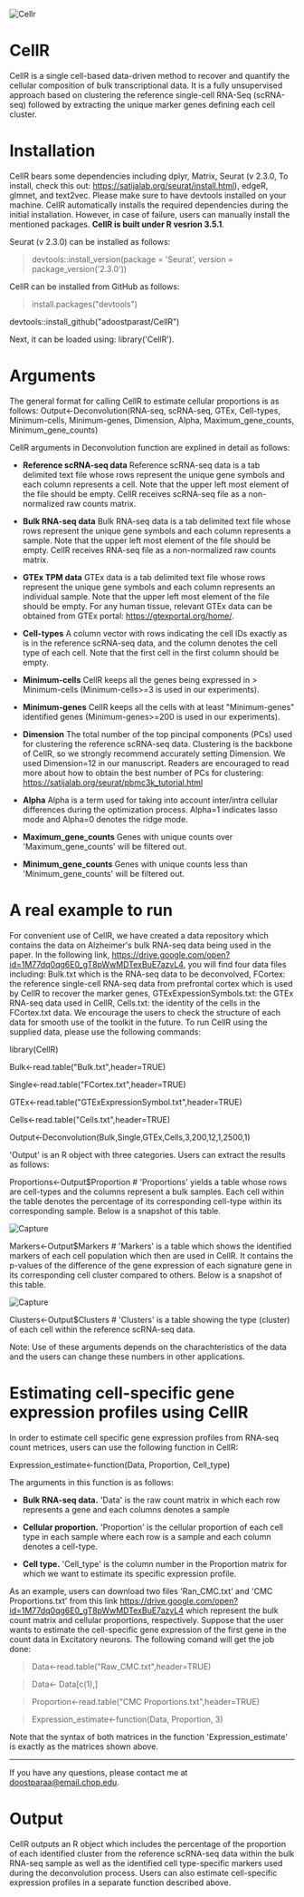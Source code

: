 ![Cellr](https://user-images.githubusercontent.com/24727526/65530825-aaaf0b00-dec6-11e9-9531-ca8a72a9abd4.JPG)

# CellR
CellR is a single cell-based data-driven method to recover and quantify the cellular composition of bulk transcriptional data. It is a fully unsupervised approach based on clustering the reference single-cell RNA-Seq (scRNA-seq) followed by extracting the unique marker genes defining each cell cluster. 


# Installation
CellR bears some dependencies including dplyr, Matrix, Seurat (v 2.3.0, To install, check this out: https://satijalab.org/seurat/install.html), edgeR, glmnet, and text2vec. Please make sure to have devtools installed on your machine. CellR automatically installs the required dependencies during the initial installation. However, in case of failure, users can manually install the mentioned packages. **CellR is built under R vesrion 3.5.1**.

Seurat (v 2.3.0) can be installed as follows:

> devtools::install_version(package = 'Seurat', version = package_version('2.3.0'))

CellR can be installed from GitHub as follows: 

> install.packages("devtools")

devtools::install_github("adoostparast/CellR")

Next, it can be loaded using: library('CellR').
# Arguments
The general format for calling CellR to estimate cellular proportions is as follows: 
Output<-Deconvolution(RNA-seq, scRNA-seq, GTEx, Cell-types, Minimum-cells, Minimum-genes, Dimension, Alpha, Maximum_gene_counts, Minimum_gene_counts)

CellR arguments in Deconvolution function are explined in detail as follows:
* **Reference scRNA-seq data**
Reference scRNA-seq data is a tab delimited text file whose rows represent the unique gene symbols and each column represents a cell. Note that the upper left most element of the file should be empty.
CellR receives scRNA-seq file as a non-normalized raw counts matrix.

* **Bulk RNA-seq data**
Bulk RNA-seq data is a tab delimited text file whose rows represent the unique gene symbols and each column represents a sample. Note that the upper left most element of the file should be empty.
CellR receives RNA-seq file as a non-normalized raw counts matrix.

* **GTEx TPM data**
GTEx data is a tab delimited text file whose rows represent the unique gene symbols and each column represents an individual sample. Note that the upper left most element of the file should be empty. For any human tissue, relevant GTEx data can be obtained from GTEx portal: https://gtexportal.org/home/.

* **Cell-types**
A column vector with rows indicating the cell IDs exactly as is in the reference scRNA-seq data, and the column denotes the cell type of each cell. Note that the first cell in the first column should be empty.

* **Minimum-cells**
CellR keeps all the genes being expressed in > Minimum-cells (Minimum-cells>=3 is used in our experiments).

* **Minimum-genes**
CellR keeps all the cells with at least "Minimum-genes" identified genes (Minimum-genes>=200 is used in our experiments).

* **Dimension**
The total number of the top pincipal components (PCs) used for clustering the reference scRNA-seq data. Clustering is the backbone of CellR, so we strongly recommend accurately setting Dimension. We used Dimension=12 in our manuscript. Readers are encouraged to read more about how to obtain the best number of PCs for clustering: https://satijalab.org/seurat/pbmc3k_tutorial.html

* **Alpha**
Alpha is a term used for taking into account inter/intra cellular differences during the optimization process. Alpha=1 indicates lasso mode and Alpha=0 denotes the ridge mode.

* **Maximum_gene_counts**
Genes with unique counts over 'Maximum_gene_counts' will be filtered out.

* **Minimum_gene_counts**
Genes with unique counts less than 'Minimum_gene_counts' will be filtered out.

# A real example to run
For convenient use of CellR, we have created a data repository which contains the data on Alzheimer's bulk RNA-seq data being used in the paper. In the following link, https://drive.google.com/open?id=1M77dq0qg6E0_gT8pWwMDTexBuE7azvL4, you will find four data files including: Bulk.txt which is the RNA-seq data to be deconvolved, FCortex: the reference single-cell RNA-seq data from prefrontal cortex which is used by CellR to recover the marker genes, GTExExpessionSymbols.txt: the GTEx RNA-seq data used in CellR, Cells.txt: the identity of the cells in the FCortex.txt data. We encourage the users to check the structure of each data for smooth use of the toolkit in the future.
To run CellR using the supplied data, please use the following commands:

library(CellR)

Bulk<-read.table("Bulk.txt",header=TRUE)

Single<-read.table("FCortex.txt",header=TRUE)

GTEx<-read.table("GTExExpressionSymbol.txt",header=TRUE)

Cells<-read.table("Cells.txt",header=TRUE)

Output<-Deconvolution(Bulk,Single,GTEx,Cells,3,200,12,1,2500,1)

'Output' is an R object with three categories. Users can extract the results as follows:

Proportions<-Output$Proportion      # 'Proportions' yields a table whose rows are cell-types and the columns represent a bulk samples. Each cell within the table denotes the percentage of its corresponding cell-type within its corresponding sample. Below is a snapshot of this table.

![Capture](https://user-images.githubusercontent.com/24727526/65543165-a1ca3380-dede-11e9-82ab-b3ae398a3e90.JPG)


Markers<-Output$Markers   # 'Markers' is a table which shows the identified markers of each cell population which then are used in CellR. It contains the p-values of the difference of the gene expression of each signature gene in its corresponding cell cluster compared to others. Below is a snapshot of this table.

![Capture](https://user-images.githubusercontent.com/24727526/65543507-464c7580-dedf-11e9-9a42-e34b34910db5.JPG)

Clusters<-Output$Clusters  # 'Clusters' is a table showing the type (cluster) of each cell within the reference scRNA-seq data.




Note: Use of these arguments depends on the charachteristics of the data and the users can change these numbers in other applications.


# Estimating cell-specific gene expression profiles using CellR

In order to estimate cell specific gene expression profiles from RNA-seq count metrices, users can use the following function in CellR: 

Expression_estimate<-function(Data, Proportion, Cell_type)

The arguments in this function is as follows:

* **Bulk RNA-seq data.**
'Data' is the raw count matrix in which each row represents a gene and each columns denotes a sample

* **Cellular proportion.**
'Proportion' is the cellular proportion of each cell type in each sample where each row is a sample and each column denotes a cell-type.

* **Cell type.**
'Cell_type' is the column number in the Proportion matrix for which we want to estimate its specific expression profile.

As an example, users can download two files 'Ran_CMC.txt' and 'CMC Proportions.txt' from this link https://drive.google.com/open?id=1M77dq0qg6E0_gT8pWwMDTexBuE7azvL4 which represent the bulk count matrix and cellular proportions, respectively. Suppose that the user wants to estimate the cell-specific gene expression of the first gene in the count data in Excitatory neurons. The following comand will get the job done:

> Data<-read.table("Raw_CMC.txt",header=TRUE)

> Data<- Data[c(1),]

> Proportion<-read.table("CMC Proportions.txt",header=TRUE)

> Expression_estimate<-function(Data, Proportion, 3)

Note that the syntax of both matrices in the function 'Expression_estimate' is exactly as the matrices shown above.

------------------------------------------------------------------------------------------------------------------------
If you have any questions, please contact me at doostparaa@email.chop.edu.



# Output
CellR outputs an R object which includes the percentage of the proportion of each identified cluster from the reference scRNA-seq data within the bulk RNA-seq sample as well as the identified cell type-specific markers used during the deconvolution process.
Users can also estimate cell-specific expression profiles in a separate function described above.
